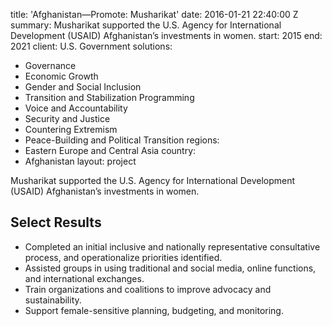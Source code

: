 
title: 'Afghanistan—Promote: Musharikat'
date: 2016-01-21 22:40:00 Z
summary: Musharikat supported the U.S. Agency for International Development (USAID)
  Afghanistan’s investments in women.
start: 2015
end: 2021
client: U.S. Government
solutions:
- Governance
- Economic Growth
- Gender and Social Inclusion
- Transition and Stabilization Programming
- Voice and Accountability
- Security and Justice
- Countering Extremism
- Peace-Building and Political Transition
regions:
- Eastern Europe and Central Asia
country:
- Afghanistan
layout: project


Musharikat supported the U.S. Agency for International Development (USAID) Afghanistan’s investments in women.

## Select Results

* Completed an initial inclusive and nationally representative consultative process, and operationalize priorities identified.
* Assisted groups in using traditional and social media, online functions, and international exchanges.
* Train organizations and coalitions to improve advocacy and sustainability.
* Support female-sensitive planning, budgeting, and monitoring.
